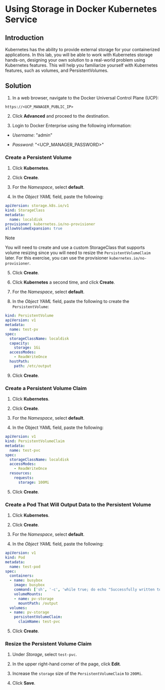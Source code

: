 # Using Storage in Docker Kubernetes Service

## Introduction

Kubernetes has the ability to provide external storage for your containerized applications. In this lab, you will be able to work with Kubernetes storage hands-on, designing your own solution to a real-world problem using Kubernetes features. This will help you familiarize yourself with Kubernetes features, such as volumes, and PersistentVolumes.

## Solution

1. In a web browser, navigate to the Docker Universal Control Plane (UCP):

```
https://<UCP_MANAGER_PUBLIC_IP>
```

2. Click **Advanced** and proceed to the destination.

3. Login to Docker Enterprise using the following information:

* _Username_: "admin"

* _Password_: "<UCP_MANAGER_PASSWORD>"

### Create a Persistent Volume

1. Click **Kubernetes**.

2. Click **Create**.

3. For the _Namespace_, select **default**.

4. In the _Object YAML_ field, paste the following:

```yaml
apiVersion: storage.k8s.io/v1
kind: StorageClass
metadata:
  name: localdisk
provisioner: kubernetes.io/no-provisioner
allowVolumeExpansion: true
```

> [!NOTE]
> 
> You will need to create and use a custom StorageClass that supports volume resizing since you will need to resize the `PersistentVolumeClaim` later. For this exercise, you can use the provisioner `kubernetes.io/no-provisioner`.

5. Click **Create**.

6. Click **Kubernetes** a second time, and click **Create**.

7. For the _Namespace_, select **default**.

8. In the _Object YAML_ field, paste the following to create the `PersistentVolume`:

```yaml
kind: PersistentVolume
apiVersion: v1
metadata:
  name: test-pv
spec:
  storageClassName: localdisk
  capacity:
    storage: 1Gi
  accessModes:
    - ReadWriteOnce
  hostPath:
    path: /etc/output
```

9. Click **Create**.

### Create a Persistent Volume Claim

1. Click **Kubernetes**.

2. Click **Create**.

3. For the _Namespace_, select **default**.

4. In the Object YAML field, paste the following:

```yaml
apiVersion: v1
kind: PersistentVolumeClaim
metadata: 
  name: test-pvc
spec:
  storageClassName: localdisk
  accessModes:
    - ReadWriteOnce
  resources: 
    requests: 
      storage: 100Mi
```

5. Click **Create**.

### Create a Pod That Will Output Data to the Persistent Volume

1. Click **Kubernetes**.

2. Click **Create**.

3. For the _Namespace_, select **default**.

4. In the _Object YAML_ field, paste the following:

```yaml
apiVersion: v1
kind: Pod
metadata: 
  name: test-pod
spec: 
  containers: 
  - name: busybox
    image: busybox
    command: ['sh', '-c', 'while true; do echo "Successfully written to log." >> /output/output.log; sleep 10; done']
    volumeMounts:
    - name: pv-storage
      mountPath: /output
  volumes:
  - name: pv-storage
    persistentVolumeClaim:
      claimName: test-pvc
```

5. Click **Create**.

### Resize the Persistent Volume Claim

1. Under _Storage_, select `test-pvc`.

2. In the upper right-hand corner of the page, click **Edit**.

3. Increase the `storage` size of the `PersistentVolumeClaim` to `200Mi`.

4. Click **Save**.
